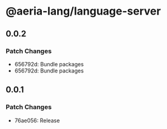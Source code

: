 # @aeria-lang/language-server

## 0.0.2

### Patch Changes

- 656792d: Bundle packages
- 656792d: Bundle packages

## 0.0.1

### Patch Changes

- 76ae056: Release

